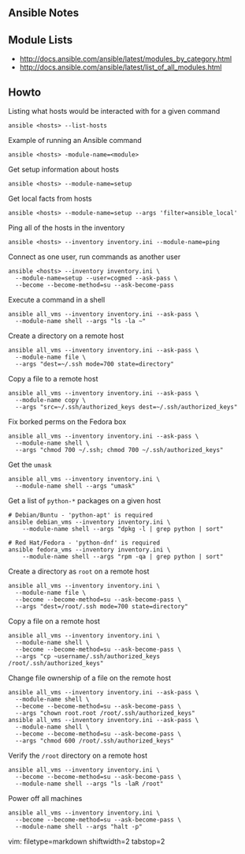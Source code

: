 ## Ansible Notes ##

## Module Lists ##
- http://docs.ansible.com/ansible/latest/modules_by_category.html
- http://docs.ansible.com/ansible/latest/list_of_all_modules.html

## Howto ##
Listing what hosts would be interacted with for a given command

    anѕible <hosts> --list-hosts

Example of running an Ansible command

    ansible <hosts> ­-module-name=<module>

Get setup information about hosts

    ansible <hosts> --module-name=setup

Get local facts from hosts

    ansible <hosts> --module-name=setup --args 'filter=ansible_local'

Ping all of the hosts in the inventory

    ansible <hosts> --inventory inventory.ini --module-name=ping

Connect as one user, run commands as another user

    ansible <hosts> --inventory inventory.ini \
      --module-name=setup --user=cogmed --ask-pass \
      --become --become-method=su --ask-become-pass

Execute a command in a shell

    ansible all_vms --inventory inventory.ini --ask-pass \
      --module-name shell --args "ls -la ~"

Create a directory on a remote host

    ansible all_vms --inventory inventory.ini --ask-pass \
      --module-name file \
      --args "dest=~/.ssh mode=700 state=directory"

Copy a file to a remote host

    ansible all_vms --inventory inventory.ini --ask-pass \
      --module-name copy \
      --args "src=~/.ssh/authorized_keys dest=~/.ssh/authorized_keys"

Fix borked perms on the Fedora box

    ansible all_vms --inventory inventory.ini --ask-pass \
      --module-name shell \
      --args "chmod 700 ~/.ssh; chmod 700 ~/.ssh/authorized_keys"

Get the `umask`

    ansible all_vms --inventory inventory.ini \
      --module-name shell --args "umask"

Get a list of `python-*` packages on a given host


    # Debian/Buntu - 'python-apt' is required
    ansible debian_vms --inventory inventory.ini \
        --module-name shell --args "dpkg -l | grep python | sort"

    # Red Hat/Fedora - 'python-dnf' is required
    ansible fedora_vms --inventory inventory.ini \
        --module-name shell --args "rpm -qa | grep python | sort"

Create a directory as `root` on a remote host


    ansible all_vms --inventory inventory.ini \
      --module-name file \
      --become --become-method=su --ask-become-pass \
      --args "dest=/root/.ssh mode=700 state=directory"

Copy a file on a remote host


    ansible all_vms --inventory inventory.ini \
      --module-name shell \
      --become --become-method=su --ask-become-pass \
      --args "cp ~username/.ssh/authorized_keys /root/.ssh/authorized_keys"

Change file ownership of a file on the remote host


    ansible all_vms --inventory inventory.ini --ask-pass \
      --module-name shell \
      --become --become-method=su --ask-become-pass \
      --args "chown root.root /root/.ssh/authorized_keys"
    ansible all_vms --inventory inventory.ini --ask-pass \
      --module-name shell \
      --become --become-method=su --ask-become-pass \
      --args "chmod 600 /root/.ssh/authorized_keys"

Verify the `/root` directory on a remote host


    ansible all_vms --inventory inventory.ini \
      --become --become-method=su --ask-become-pass \
      --module-name shell --args "ls -laR /root"

Power off all machines


    ansible all_vms --inventory inventory.ini \
      --become --become-method=su --ask-become-pass \
      --module-name shell --args "halt -p"

vim: filetype=markdown shiftwidth=2 tabstop=2
